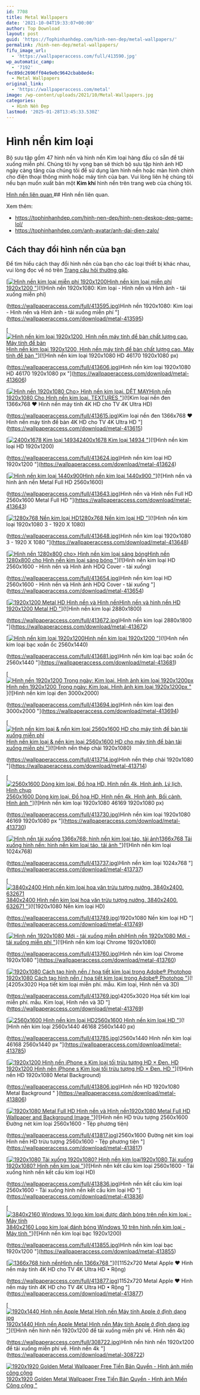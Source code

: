 ```yaml
---
id: 7708
title: Metal Wallpapers
date: '2021-10-04T19:33:07+00:00'
author: Top Download
layout: post
guid: 'https://Tophinhanhdep.com/hinh-nen-dep/metal-wallpapers/'
permalink: /hinh-nen-dep/metal-wallpapers/
fifu_image_url:
  - 'https://wallpaperaccess.com/full/413590.jpg'
wp_automatic_camp:
  - '7192'
fec89dc2696ff04e9e0c9642cbab8ed4:
  - Metal Wallpapers
original_link:
  - 'https://wallpaperaccess.com/metal'
image: /wp-content/uploads/2021/10/Metal-Wallpapers.jpg
categories:
  - Hình Nền Đẹp
lastmod: '2025-01-28T13:45:33.530Z'
---
```

# Hình nền kim loại

Bộ sưu tập gồm 47 hình nền và hình nền Kim loại hàng đầu có sẵn để tải xuống miễn phí. Chúng tôi hy vọng bạn sẽ thích bộ sưu tập hình ảnh HD ngày càng tăng của chúng tôi để sử dụng làm hình nền hoặc màn hình chính cho điện thoại thông minh hoặc máy tính của bạn. Vui lòng liên hệ chúng tôi nếu bạn muốn xuất bản một **Kim khí** hình nền trên trang web của chúng tôi.

[Hình nền liên quan ](#related) ## Hình nền liên quan.

   
 Xem thêm:

   
- <https://tophinhanhdep.com/hinh-nen-dep/hinh-nen-deskop-dep-game-lol/>
- <https://tophinhanhdep.com/anh-avatar/anh-dai-dien-zalo/>

## Cách thay đổi hình nền của bạn

Để tìm hiểu cách thay đổi hình nền của bạn cho các loại thiết bị khác nhau, vui lòng đọc về nó trên [Trang câu hỏi thường gặp](https://tophinhanhdep.com/faq/).

  
[[![Hình nền kim loại miễn phí 1920x1200](https://wallpaperaccess.com/full/413590.jpg)Hình nền kim loại miễn phí 1920x1200 "](https://wallpaperaccess.com/download/metal-413590)](![Hình nền 1920x1080: Kim loại - Hình nền và Hình ảnh - tải xuống miễn phí)

(https://wallpaperaccess.com/full/413595.jpg)Hình nền 1920x1080: Kim loại - Hình nền và Hình ảnh - tải xuống miễn phí "](https://wallpaperaccess.com/download/metal-413595)

[[![Hình nền kim loại 1920x1200, Hình nền máy tính để bàn chất lượng cao.  Máy tính để bàn](https://wallpaperaccess.com/full/413599.jpg)Hình nền kim loại 1920x1200, Hình nền máy tính để bàn chất lượng cao. Máy tính để bàn "](https://wallpaperaccess.com/download/metal-413599)](![Hình nền kim loại 1920x1080 HD 46170 1920x1080 px)

(https://wallpaperaccess.com/full/413606.jpg)Hình nền kim loại 1920x1080 HD 46170 1920x1080 px "](https://wallpaperaccess.com/download/metal-413606)

[[![Hình nền 1920x1080 Cho> Hình nền kim loại.  DỆT MAY]()Hình nền 1920x1080 Cho Hình nền kim loại. TEXTURES "](https://wallpaperaccess.com/download/metal-413610)](![Kim loại nền đen 1366x768 ❤ Hình nền máy tính 4K HD cho TV 4K Ultra HD)

(https://wallpaperaccess.com/full/413615.jpg)Kim loại nền đen 1366x768 ❤ Hình nền máy tính để bàn 4K HD cho TV 4K Ultra HD "](https://wallpaperaccess.com/download/metal-413615)

[[![2400x1678 Kim loại 14934](https://wallpaperaccess.com/full/413621.jpg)2400x1678 Kim loại 14934 "](https://wallpaperaccess.com/download/metal-413621)](![Hình nền kim loại HD 1920x1200)

(https://wallpaperaccess.com/full/413624.jpg)Hình nền kim loại HD 1920x1200 "](https://wallpaperaccess.com/download/metal-413624)

[[![Hình nền kim loại 1440x900](https://wallpaperaccess.com/full/413639.jpg)Hình nền kim loại 1440x900 "](https://wallpaperaccess.com/download/metal-413639)](![Hình nền và hình ảnh nền Metal Full HD 2560x1600)

(https://wallpaperaccess.com/full/413643.jpg)Hình nền và Hình nền Full HD 2560x1600 Metal Full HD "](https://wallpaperaccess.com/download/metal-413643)

[[![1280x768 Nền kim loại HD](https://wallpaperaccess.com/full/413645.jpg)1280x768 Nền kim loại HD "](https://wallpaperaccess.com/download/metal-413645)](![Hình nền kim loại 1920x1080 3 - 1920 X 1080)

(https://wallpaperaccess.com/full/413648.jpg)Hình nền kim loại 1920x1080 3 - 1920 X 1080 "](https://wallpaperaccess.com/download/metal-413648)

[[![Hình nền 1280x800 cho> Hình nền kim loại sáng bóng]()Hình nền 1280x800 cho Hình nền kim loại sáng bóng "](https://wallpaperaccess.com/download/metal-413650)](![Hình nền kim loại HD 2560x1600 - Hình nền và Hình ảnh HDQ Cover - tải xuống)

(https://wallpaperaccess.com/full/413654.jpg)Hình nền kim loại HD 2560x1600 - Hình nền và Hình ảnh HDQ Cover - tải xuống "](https://wallpaperaccess.com/download/metal-413654)

[[![1920x1200 Metal HD Hình nền và Hình nền](https://wallpaperaccess.com/full/413671.jpg)Hình nền và hình nền HD 1920x1200 Metal HD "](https://wallpaperaccess.com/download/metal-413671)](![Hình nền kim loại 2880x1800)

(https://wallpaperaccess.com/full/413672.jpg)Hình nền kim loại 2880x1800 "](https://wallpaperaccess.com/download/metal-413672)

[[![Hình nền kim loại 1920x1200](https://wallpaperaccess.com/full/413676.jpg)Hình nền kim loại 1920x1200 "](https://wallpaperaccess.com/download/metal-413676)](![Hình nền kim loại bạc xoắn ốc 2560x1440)

(https://wallpaperaccess.com/full/413681.jpg)Hình nền kim loại bạc xoắn ốc 2560x1440 "](https://wallpaperaccess.com/download/metal-413681)

[[![Hình nền 1920x1200 Trong ngày: Kim loại.  Hình ảnh kim loại 1920x1200px](https://wallpaperaccess.com/full/413688.jpg)Hình nền 1920x1200 Trong ngày: Kim loại. Hình ảnh kim loại 1920x1200px " ](https://wallpaperaccess.com/download/metal-413688)](![Hình nền kim loại đen 3000x2000)

(https://wallpaperaccess.com/full/413694.jpg)Hình nền kim loại đen 3000x2000 "](https://wallpaperaccess.com/download/metal-413694)

[[![Hình nền kim loại & nền kim loại 2560x1600 HD cho máy tính để bàn tải xuống miễn phí](https://wallpaperaccess.com/full/413710.jpg)Hình nền kim loại &amp; nền kim loại 2560x1600 HD cho máy tính để bàn tải xuống miễn phí "](https://wallpaperaccess.com/download/metal-413710)](![Hình nền thép chải 1920x1080)

(https://wallpaperaccess.com/full/413714.jpg)Hình nền thép chải 1920x1080 "](https://wallpaperaccess.com/download/metal-413714)

[[![2560x1600 Dòng kim loại, Đồ họa HD, Hình nền 4k, Hình ảnh, Lý lịch, Hình chụp](https://wallpaperaccess.com/full/413721.jpg)2560x1600 Dòng kim loại, Đồ họa HD, Hình nền 4k, Hình ảnh, Bối cảnh, Hình ảnh "](https://wallpaperaccess.com/download/metal-413721)](![Hình nền kim loại 1920x1080 46169 1920x1080 px)

(https://wallpaperaccess.com/full/413730.jpg)Hình nền kim loại 1920x1080 46169 1920x1080 px "](https://wallpaperaccess.com/download/metal-413730)

[[![Hình nền tải xuống 1366x768: hình nền kim loại táo, tải ảnh](https://wallpaperaccess.com/full/413734.jpg)1366x768 Tải xuống hình nền: hình nền kim loại táo, tải ảnh "](https://wallpaperaccess.com/download/metal-413734)](![Hình nền kim loại 1024x768)

(https://wallpaperaccess.com/full/413737.jpg)Hình nền kim loại 1024x768 "](https://wallpaperaccess.com/download/metal-413737)

[[![3840x2400 Hình nền kim loại hoa văn trừu tượng nướng.  3840x2400.  632671](https://wallpaperaccess.com/full/413740.jpg)3840x2400 Hình nền kim loại hoa văn trừu tượng nướng. 3840x2400. 632671 "](https://wallpaperaccess.com/download/metal-413740)](![1920x1080 Nền kim loại HD)

(https://wallpaperaccess.com/full/413749.jpg)1920x1080 Nền kim loại HD "](https://wallpaperaccess.com/download/metal-413749)

[[![Hình nền 1920x1080 Mới - tải xuống miễn phí](https://wallpaperaccess.com/full/413757.jpg)Hình nền 1920x1080 Mới - tải xuống miễn phí "](https://wallpaperaccess.com/download/metal-413757)](![Hình nền kim loại Chrome 1920x1080)

(https://wallpaperaccess.com/full/413760.jpg)Hình nền kim loại Chrome 1920x1080 "](https://wallpaperaccess.com/download/metal-413760)

[[![1920x1080 Cách tạo hình nền / họa tiết kim loại trong Adobe® Photohop](https://wallpaperaccess.com/full/413768.jpg)1920x1080 Cách tạo hình nền / họa tiết kim loại trong Adobe® Photohop "](https://wallpaperaccess.com/download/metal-413768)](![4205x3020 Họa tiết kim loại miễn phí.  mẫu.  Kim loại, Hình nền và 3D)

(https://wallpaperaccess.com/full/413769.jpg)4205x3020 Họa tiết kim loại miễn phí. mẫu. Kim loại, Hình nền và 3D "](https://wallpaperaccess.com/download/metal-413769)

[[![2560x1600 Hình nền kim loại HD](https://wallpaperaccess.com/full/413777.jpg)2560x1600 Hình nền kim loại HD "](https://wallpaperaccess.com/download/metal-413777)](![Hình nền kim loại 2560x1440 46168 2560x1440 px)

(https://wallpaperaccess.com/full/413785.jpg)2560x1440 Hình nền kim loại 46168 2560x1440 px "](https://wallpaperaccess.com/download/metal-413785)

[[![1920x1200 Hình nền iPhone s Kim loại tối trừu tượng HD × Đen.  HD](https://wallpaperaccess.com/full/413795.jpg)1920x1200 Hình nền iPhone s Kim loại tối trừu tượng HD × Đen. HD "](https://wallpaperaccess.com/download/metal-413795)](![Hình nền HD 1920x1080 Metal Background)

(https://wallpaperaccess.com/full/413806.jpg)Hình nền HD 1920x1080 Metal Background " ](https://wallpaperaccess.com/download/metal-413806)

[[![1920x1080 Metal Full HD Hình nền và Hình nền](https://wallpaperaccess.com/full/413816.jpg)1920x1080 Metal Full HD Wallpaper and Background Image "](https://wallpaperaccess.com/download/metal-413816)](![Hình nền HD trừu tượng 2560x1600 Đường nét kim loại 2560x1600 - Tệp phương tiện)

(https://wallpaperaccess.com/full/413817.jpg)2560x1600 Đường nét kim loại Hình nền HD trừu tượng 2560x1600 - Tệp phương tiện "](https://wallpaperaccess.com/download/metal-413817)

[[![1920x1080 Tải xuống 1920x1080?  Hình nền kim loại](https://wallpaperaccess.com/full/413828.jpg)1920x1080 Tải xuống 1920x1080? Hình nền kim loại "](https://wallpaperaccess.com/download/metal-413828)](![Hình nền kết cấu kim loại 2560x1600 - Tải xuống hình nền kết cấu kim loại HD)

(https://wallpaperaccess.com/full/413836.jpg)Hình nền kết cấu kim loại 2560x1600 - Tải xuống hình nền kết cấu kim loại HD "](https://wallpaperaccess.com/download/metal-413836)

[[![3840x2160 Windows 10 logo kim loại được đánh bóng trên nền kim loại - Máy tính](https://wallpaperaccess.com/full/413849.jpg)3840x2160 Logo kim loại đánh bóng Windows 10 trên hình nền kim loại - Máy tính "](https://wallpaperaccess.com/download/metal-413849)](![Hình nền kim loại bạc 1920x1200)

(https://wallpaperaccess.com/full/413855.jpg)Hình nền kim loại bạc 1920x1200 "](https://wallpaperaccess.com/download/metal-413855)

[[![1366x768 hình nền](https://wallpaperaccess.com/full/413871.png)Hình nền 1366x768 "](https://wallpaperaccess.com/download/metal-413871)](![1152x720 Metal Apple ❤ Hình nền máy tính 4K HD cho TV 4K Ultra HD • Rộng)

(https://wallpaperaccess.com/full/413877.jpg)1152x720 Metal Apple ❤ Hình nền máy tính 4K HD cho TV 4K Ultra HD • Rộng "](https://wallpaperaccess.com/download/metal-413877)

[[![1920x1440 Hình nền Apple Metal Hình nền Máy tính Apple ở định dạng jpg](https://wallpaperaccess.com/full/413887.jpg)1920x1440 Hình nền Apple Metal Hình nền Máy tính Apple ở định dạng jpg "](https://wallpaperaccess.com/download/metal-413887)](![Hình nền hình nền 1920x1200 để tải xuống miễn phí về.  Hình nền 4k)

(https://wallpaperaccess.com/full/308722.jpg)Hình nền hình nền 1920x1200 để tải xuống miễn phí về. Hình nền 4k "](https://wallpaperaccess.com/download/metal-308722)

[![1920x1920 Golden Metal Wallpaper Free Tiền Bản Quyền - Hình ảnh miền công cộng](https://wallpaperaccess.com/full/413891.jpg)1920x1920 Golden Metal Wallpaper Free Tiền Bản Quyền - Hình ảnh Miền Công cộng "](https://wallpaperaccess.com/download/metal-413891)
